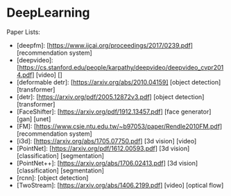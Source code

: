 # DeepLearning
Paper Lists:

+ [deepfm]: [https://www.ijcai.org/proceedings/2017/0239.pdf] [recommendation system]
+ [deepvideo]: [https://cs.stanford.edu/people/karpathy/deepvideo/deepvideo_cvpr2014.pdf] [video] []
+ [deformable detr]: [https://arxiv.org/abs/2010.04159] [object detection] [transformer]
+ [detr]: [https://arxiv.org/pdf/2005.12872v3.pdf] [object detection] [transformer]
+ [FaceShifter]: [https://arxiv.org/pdf/1912.13457.pdf] [face generator] [gan] [unet]
+ [FM]: [https://www.csie.ntu.edu.tw/~b97053/paper/Rendle2010FM.pdf] [recommendation system]
+ [i3d]: [https://arxiv.org/abs/1705.07750.pdf] [3d vision] [video]
+ [PointNet]: [https://arxiv.org/pdf/1612.00593.pdf] [3d vision] [classification] [segmentation]
+ [PointNet++]: [https://arxiv.org/abs/1706.02413.pdf] [3d vision] [classification] [segmentation]
+ [rcnn]: [object detection]
+ [TwoStream]: [https://arxiv.org/abs/1406.2199.pdf] [video] [optical flow]